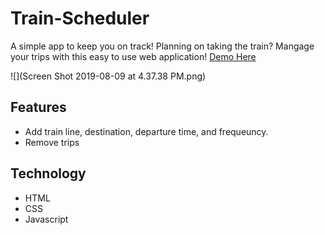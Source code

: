 # Train-Scheduler
A simple app to keep you on track! Planning on taking the train? Mangage your trips with this easy to use web application!
[Demo Here](https://tiffanid3.github.io/Train-Scheduler/)

![](Screen Shot 2019-08-09 at 4.37.38 PM.png)

## Features
* Add train line, destination, departure time, and frequeuncy.
* Remove trips

## Technology
* HTML
* CSS
* Javascript
